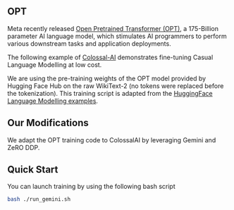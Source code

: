 <!---
Copyright 2020 The HuggingFace Team. All rights reserved.

Licensed under the Apache License, Version 2.0 (the "License");
you may not use this file except in compliance with the License.
You may obtain a copy of the License at

    http://www.apache.org/licenses/LICENSE-2.0

Unless required by applicable law or agreed to in writing, software
distributed under the License is distributed on an "AS IS" BASIS,
WITHOUT WARRANTIES OR CONDITIONS OF ANY KIND, either express or implied.
See the License for the specific language governing permissions and
limitations under the License.
-->

## OPT
Meta recently released [Open Pretrained Transformer (OPT)](https://github.com/facebookresearch/metaseq), a 175-Billion parameter AI language model, which stimulates AI programmers to perform various downstream tasks and application deployments.

The following example of [Colossal-AI](https://github.com/hpcaitech/ColossalAI) demonstrates fine-tuning Casual Language Modelling at low cost.

We are using the pre-training weights of the OPT model provided by Hugging Face Hub on the raw WikiText-2 (no tokens were replaced before
the tokenization). This training script is adapted from the [HuggingFace Language Modelling examples](https://github.com/huggingface/transformers/tree/main/examples/pytorch/language-modeling).

## Our Modifications
We adapt the OPT training code to ColossalAI by leveraging Gemini and ZeRO DDP.

## Quick Start
You can launch training by using the following bash script

```bash
bash ./run_gemini.sh
```
